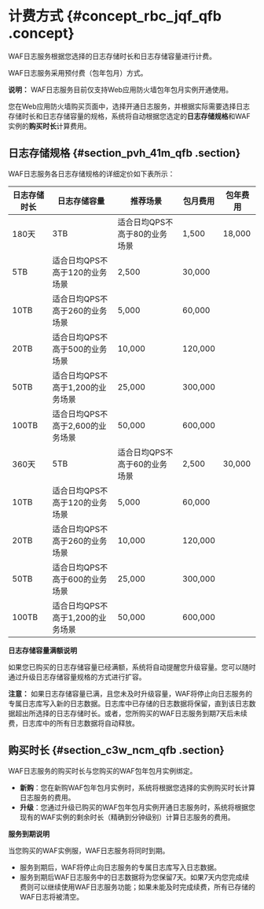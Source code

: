 # 计费方式 {#concept_rbc_jqf_qfb .concept}

WAF日志服务根据您选择的日志存储时长和日志存储容量进行计费。

WAF日志服务采用预付费（包年包月）方式。

**说明：** WAF日志服务目前仅支持Web应用防火墙包年包月实例开通使用。

您在Web应用防火墙购买页面中，选择开通日志服务，并根据实际需要选择日志存储时长和日志存储容量的规格，系统将自动根据您选定的**日志存储规格**和WAF实例的**购买时长**计算费用。

## 日志存储规格 {#section_pvh_41m_qfb .section}

WAF日志服务各日志存储规格的详细定价如下表所示：

|日志存储时长|日志存储容量|推荐场景|包月费用|包年费用|
|------|------|----|----|----|
|180天|3TB|适合日均QPS不高于80的业务场景|1,500|18,000|
|5TB|适合日均QPS不高于120的业务场景|2,500|30,000|
|10TB|适合日均QPS不高于260的业务场景|5,000|60,000|
|20TB|适合日均QPS不高于500的业务场景|10,000|120,000|
|50TB|适合日均QPS不高于1,200的业务场景|25,000|300,000|
|100TB|适合日均QPS不高于2,600的业务场景|50,000|600,000|
|360天|5TB|适合日均QPS不高于60的业务场景|2,500|30,000|
|10TB|适合日均QPS不高于120的业务场景|5,000|60,000|
|20TB|适合日均QPS不高于260的业务场景|10,000|120,000|
|50TB|适合日均QPS不高于600的业务场景|25,000|300,000|
|100TB|适合日均QPS不高于1,200的业务场景|50,000|600,000|

**日志存储容量满额说明**

如果您已购买的日志存储容量已经满额，系统将自动提醒您升级容量。您可以随时通过升级日志存储容量规格的方式进行扩容。

**注意：** 如果日志存储容量已满，且您未及时升级容量，WAF将停止向日志服务的专属日志库写入新的日志数据。日志库中已存储的日志数据将保留，直到该日志数据超出所选择的日志存储时长。或者，您所购买的WAF日志服务到期7天后未续费，日志库中的所有日志数据将自动释放。

## 购买时长 {#section_c3w_ncm_qfb .section}

WAF日志服务的购买时长与您购买的WAF包年包月实例绑定。

-   **新购**：您在新购WAF包年包月实例时，系统将根据您选择的实例购买时长计算日志服务的费用。
-   **升级**：您通过升级已购买的WAF包年包月实例开通日志服务时，系统将根据您现有的WAF实例的剩余时长（精确到分钟级别）计算日志服务的费用。

**服务到期说明**

当您购买的WAF实例服，WAF日志服务将同时到期。

-   服务到期后，WAF将停止向日志服务的专属日志库写入日志数据。
-   服务到期后WAF日志服务中的日志数据将为您保留7天。如果7天内您完成续费则可以继续使用WAF日志服务功能；如果未能及时完成续费，所有已存储的WAF日志将被清空。

